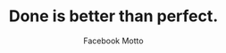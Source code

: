 ---
layout: quote
title:  "Done is better than perfect."
author: "Facebook Motto"
category: quote
---
